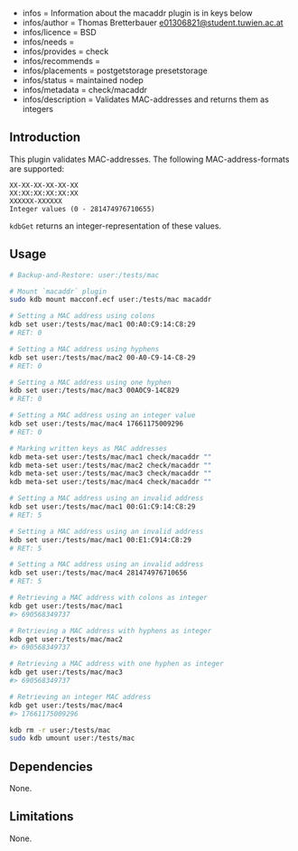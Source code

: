 - infos = Information about the macaddr plugin is in keys below
- infos/author = Thomas Bretterbauer <e01306821@student.tuwien.ac.at>
- infos/licence = BSD
- infos/needs =
- infos/provides = check
- infos/recommends =
- infos/placements = postgetstorage presetstorage
- infos/status = maintained nodep
- infos/metadata = check/macaddr
- infos/description = Validates MAC-addresses and returns them as integers

## Introduction

This plugin validates MAC-addresses. The following MAC-address-formats are supported:

    XX-XX-XX-XX-XX-XX
    XX:XX:XX:XX:XX:XX
    XXXXXX-XXXXXX
    Integer values (0 - 281474976710655)

`kdbGet` returns an integer-representation of these values.

## Usage

```sh
# Backup-and-Restore: user:/tests/mac

# Mount `macaddr` plugin
sudo kdb mount macconf.ecf user:/tests/mac macaddr

# Setting a MAC address using colons
kdb set user:/tests/mac/mac1 00:A0:C9:14:C8:29
# RET: 0

# Setting a MAC address using hyphens
kdb set user:/tests/mac/mac2 00-A0-C9-14-C8-29
# RET: 0

# Setting a MAC address using one hyphen
kdb set user:/tests/mac/mac3 00A0C9-14C829
# RET: 0

# Setting a MAC address using an integer value
kdb set user:/tests/mac/mac4 17661175009296
# RET: 0

# Marking written keys as MAC addresses
kdb meta-set user:/tests/mac/mac1 check/macaddr ""
kdb meta-set user:/tests/mac/mac2 check/macaddr ""
kdb meta-set user:/tests/mac/mac3 check/macaddr ""
kdb meta-set user:/tests/mac/mac4 check/macaddr ""

# Setting a MAC address using an invalid address
kdb set user:/tests/mac/mac1 00:G1:C9:14:C8:29
# RET: 5

# Setting a MAC address using an invalid address
kdb set user:/tests/mac/mac1 00:E1:C914:C8:29
# RET: 5

# Setting a MAC address using an invalid address
kdb set user:/tests/mac/mac4 281474976710656
# RET: 5

# Retrieving a MAC address with colons as integer
kdb get user:/tests/mac/mac1
#> 690568349737

# Retrieving a MAC address with hyphens as integer
kdb get user:/tests/mac/mac2
#> 690568349737

# Retrieving a MAC address with one hyphen as integer
kdb get user:/tests/mac/mac3
#> 690568349737

# Retrieving an integer MAC address
kdb get user:/tests/mac/mac4
#> 17661175009296

kdb rm -r user:/tests/mac
sudo kdb umount user:/tests/mac
```

## Dependencies

None.

## Limitations

None.
